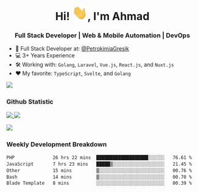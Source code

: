 <h1 align="center">Hi! <img src="https://raw.githubusercontent.com/ABSphreak/ABSphreak/master/gifs/Hi.gif" width="40px" />, I'm Ahmad</h1>

<h3 align="center">Full Stack Developer | Web & Mobile Automation | DevOps </h3>

- 🏢 Full Stack Developer at: [@PetrokimiaGresik](https://petrokimia-gresik.com)  
- 💻 3+ Years Experience  
- 🛠️ Working with: `Golang`, `Laravel`, `Vue.js`, `React.js`, and `Nuxt.js`  
- ❤️ My favorite: `TypeScript`, `Svelte`, and `Golang`

<img src="https://user-images.githubusercontent.com/73097560/115834477-dbab4500-a447-11eb-908a-139a6edaec5c.gif">
  
### Github Statistic
<p align="left">
<a href="https://github.com/ahmadlaiq97">
  <img height="180em" src="https://github-readme-stats-eight-theta.vercel.app/api?username=ahmadlaiq&show_icons=true&theme=algolia&include_all_commits=true&count_private=true"/>
  <img height="180em" src="https://github-readme-stats-eight-theta.vercel.app/api/top-langs/?username=ahmadlaiq&layout=compact&langs_count=8&theme=algolia"/>
</a>
</p>

<img src="https://user-images.githubusercontent.com/73097560/115834477-dbab4500-a447-11eb-908a-139a6edaec5c.gif">

### Weekly Development Breakdown
<!--START_SECTION:waka-->

```txt
PHP              26 hrs 22 mins  ███████████████████░░░░░░   76.61 %
JavaScript       7 hrs 23 mins   █████▒░░░░░░░░░░░░░░░░░░░   21.45 %
Other            15 mins         ▒░░░░░░░░░░░░░░░░░░░░░░░░   00.76 %
Bash             14 mins         ▒░░░░░░░░░░░░░░░░░░░░░░░░   00.70 %
Blade Template   8 mins          ░░░░░░░░░░░░░░░░░░░░░░░░░   00.39 %
```

<!--END_SECTION:waka-->
